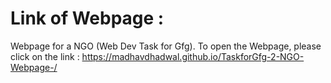 # Link of Webpage :
Webpage for a NGO (Web Dev Task for Gfg).
To open the Webpage, please click on the link : https://madhavdhadwal.github.io/TaskforGfg-2-NGO-Webpage-/
